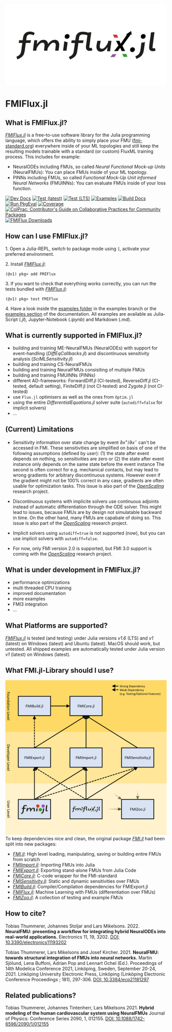 ![FMIFlux.jl Logo](https://github.com/ThummeTo/FMIFlux.jl/blob/main/logo/dark/fmifluxjl_logo_640_320.png?raw=true "FMIFlux.jl Logo")
# FMIFlux.jl

## What is FMIFlux.jl?
[*FMIFlux.jl*](https://github.com/ThummeTo/FMIFlux.jl) is a free-to-use software library for the Julia programming language, which offers the ability to simply place your FMU ([fmi-standard.org](http://fmi-standard.org/)) everywhere inside of your ML topologies and still keep the resulting models trainable with a standard (or custom) FluxML training process. This includes for example:
- NeuralODEs including FMUs, so called *Neural Functional Mock-up Units* (NeuralFMUs): 
You can place FMUs inside of your ML topology.
- PINNs including FMUs, so called *Functional Mock-Up Unit informed Neural Networks* (FMUINNs): 
You can evaluate FMUs inside of your loss function. 


[![Dev Docs](https://img.shields.io/badge/docs-dev-blue.svg)](https://ThummeTo.github.io/FMIFlux.jl/dev) 
[![Test (latest)](https://github.com/ThummeTo/FMIFlux.jl/actions/workflows/TestLatest.yml/badge.svg)](https://github.com/ThummeTo/FMIFlux.jl/actions/workflows/TestLatest.yml)
[![Test (LTS)](https://github.com/ThummeTo/FMIFlux.jl/actions/workflows/TestLTS.yml/badge.svg)](https://github.com/ThummeTo/FMIFlux.jl/actions/workflows/TestLTS.yml)
[![Examples](https://github.com/ThummeTo/FMIFlux.jl/actions/workflows/Example.yml/badge.svg)](https://github.com/ThummeTo/FMIFlux.jl/actions/workflows/Example.yml)
[![Build Docs](https://github.com/ThummeTo/FMIFlux.jl/actions/workflows/Documentation.yml/badge.svg)](https://github.com/ThummeTo/FMIFlux.jl/actions/workflows/Documentation.yml)
[![Run PkgEval](https://github.com/ThummeTo/FMIFlux.jl/actions/workflows/Eval.yml/badge.svg)](https://github.com/ThummeTo/FMIFlux.jl/actions/workflows/Eval.yml)
[![Coverage](https://codecov.io/gh/ThummeTo/FMIFlux.jl/branch/main/graph/badge.svg)](https://codecov.io/gh/ThummeTo/FMIFlux.jl)
[![ColPrac: Contributor's Guide on Collaborative Practices for Community Packages](https://img.shields.io/badge/ColPrac-Contributor's%20Guide-blueviolet)](https://github.com/SciML/ColPrac)
[![FMIFlux Downloads](https://shields.io/endpoint?url=https://pkgs.genieframework.com/api/v1/badge/FMIFlux)](https://pkgs.genieframework.com?packages=FMIFlux)

## How can I use FMIFlux.jl?

1\. Open a Julia-REPL, switch to package mode using `]`, activate your preferred environment.

2\. Install  [*FMIFlux.jl*](https://github.com/ThummeTo/FMIFlux.jl):
```julia-repl
(@v1) pkg> add FMIFlux
```

3\. If you want to check that everything works correctly, you can run the tests bundled with [*FMIFlux.jl*](https://github.com/ThummeTo/FMIFlux.jl):
```julia-repl
(@v1) pkg> test FMIFlux
```

4\. Have a look inside the [examples folder](https://github.com/ThummeTo/FMIFlux.jl/tree/examples/examples) in the examples branch or the [examples section](https://thummeto.github.io/FMIFlux.jl/dev/examples/overview/) of the documentation. All examples are available as Julia-Script (*.jl*), Jupyter-Notebook (*.ipynb*) and Markdown (*.md*).

## What is currently supported in FMIFlux.jl?
- building and training ME-NeuralFMUs (NeuralODEs) with support for event-handling (*DiffEqCallbacks.jl*) and discontinuous sensitivity analysis (*SciMLSensitivity.jl*)
- building and training CS-NeuralFMUs 
- building and training NeuralFMUs consisiting of multiple FMUs
- building and training FMUINNs (PINNs)
- different AD-frameworks: ForwardDiff.jl (CI-tested), ReverseDiff.jl (CI-tested, default setting), FiniteDiff.jl (not CI-tested) and Zygote.jl (not CI-tested)
- use `Flux.jl` optimisers as well as the ones from `Optim.jl`
- using the entire *DifferentialEquations.jl* solver suite (`autodiff=false` for implicit solvers)
- ...

## (Current) Limitations

- Sensitivity information over state change by event $\partial x^{+} / \partial x^{-}$ can't be accessed in FMI. 
These sensitivities are simplified on basis of one of the following assumptions (defined by user):
(1) the state after event depends on nothing, so sensitivities are zero or 
(2) the state after event instance only depends on the same state before the event instance
The second is often correct for e.g. mechanical contacts, but may lead to wrong gradients for arbitrary discontinuous systems. 
However even if the gradient might not be 100% correct in any case, gradients are often usable for optimization tasks. 
This issue is also part of the [*OpenScaling*](https://itea4.org/project/openscaling.html) research project.

- Discontinuous systems with implicite solvers use continuous adjoints instead of automatic differentiation through the ODE solver.
This might lead to issues, because FMUs are by design not simulatable backward in time. 
On the other hand, many FMUs are capabale of doing so.
This issue is also part of the [*OpenScaling*](https://itea4.org/project/openscaling.html) research project.

- Implicit solvers using `autodiff=true` is not supported (now), but you can use implicit solvers with `autodiff=false`.

- For now, only FMI version 2.0 is supported, but FMI 3.0 support is coming with the [*OpenScaling*](https://itea4.org/project/openscaling.html) research project.

## What is under development in FMIFlux.jl?
- performance optimizations
- multi threaded CPU training
- improved documentation
- more examples
- FMI3 integration
- ...

## What Platforms are supported?
[*FMIFlux.jl*](https://github.com/ThummeTo/FMIFlux.jl) is tested (and testing) under Julia versions *v1.6* (LTS) and *v1* (latest) on Windows (latest) and Ubuntu (latest). MacOS should work, but untested.
All shipped examples are automatically tested under Julia version *v1* (latest) on Windows (latest).

## What FMI.jl-Library should I use?
![FMI.jl Family](https://github.com/ThummeTo/FMI.jl/blob/main/docs/src/assets/FMI_JL_family.png?raw=true "FMI.jl Family")
To keep dependencies nice and clean, the original package [*FMI.jl*](https://github.com/ThummeTo/FMI.jl) had been split into new packages:
- [*FMI.jl*](https://github.com/ThummeTo/FMI.jl): High level loading, manipulating, saving or building entire FMUs from scratch
- [*FMIImport.jl*](https://github.com/ThummeTo/FMIImport.jl): Importing FMUs into Julia
- [*FMIExport.jl*](https://github.com/ThummeTo/FMIExport.jl): Exporting stand-alone FMUs from Julia Code
- [*FMICore.jl*](https://github.com/ThummeTo/FMICore.jl): C-code wrapper for the FMI-standard
- [*FMISensitivity.jl*](https://github.com/ThummeTo/FMISensitivity.jl): Static and dynamic sensitivities over FMUs
- [*FMIBuild.jl*](https://github.com/ThummeTo/FMIBuild.jl): Compiler/Compilation dependencies for FMIExport.jl
- [*FMIFlux.jl*](https://github.com/ThummeTo/FMIFlux.jl): Machine Learning with FMUs (differentiation over FMUs)
- [*FMIZoo.jl*](https://github.com/ThummeTo/FMIZoo.jl): A collection of testing and example FMUs

## How to cite?
Tobias Thummerer, Johannes Stoljar and Lars Mikelsons. 2022. **NeuralFMU: presenting a workflow for integrating hybrid NeuralODEs into real-world applications.** Electronics 11, 19, 3202. [DOI: 10.3390/electronics11193202](https://doi.org/10.3390/electronics11193202)

Tobias Thummerer, Lars Mikelsons and Josef Kircher. 2021. **NeuralFMU: towards structural integration of FMUs into neural networks.** Martin Sjölund, Lena Buffoni, Adrian Pop and Lennart Ochel (Ed.). Proceedings of 14th Modelica Conference 2021, Linköping, Sweden, September 20-24, 2021. Linköping University Electronic Press, Linköping (Linköping Electronic Conference Proceedings ; 181), 297-306. [DOI: 10.3384/ecp21181297](https://doi.org/10.3384/ecp21181297)

## Related publications?
Tobias Thummerer, Johannes Tintenherr, Lars Mikelsons 2021. **Hybrid modeling of the human cardiovascular system using NeuralFMUs** Journal of Physics: Conference Series 2090, 1, 012155. [DOI: 10.1088/1742-6596/2090/1/012155](https://doi.org/10.1088/1742-6596/2090/1/012155)
